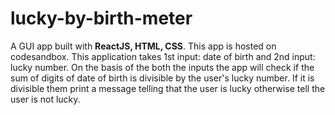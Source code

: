 # lucky-by-birth-meter

A GUI app built with <strong>ReactJS, HTML, CSS</strong>. This app is hosted on codesandbox. 
This application takes 1st input: date of birth and 2nd input: lucky number. On the basis of the both the inputs the app will check if the sum of digits of date of birth is 
divisible by the user's lucky number. If it is divisible them print a message telling that the user is lucky otherwise tell the user is not lucky.
